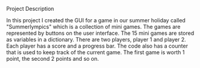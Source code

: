 Project Description

In this project I created the GUI for a game in our summer holiday called "Summerlympics" which is a collection of mini games. The games are represented by buttons on the user interface. The 15 mini games are stored as variables in a dictionary. There are two players, player 1 and player 2. Each player has a score and a progress bar. The code also has a counter that is used to keep track of the current game. The first game is worth 1 point, the second 2 points and so on.
